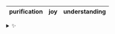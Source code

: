 | purification | joy | understanding |
| :----------: | :-: | :-----------: |

<details>
  <summary>✨</summary>
  These words are chosen at random each day. New words will appear here tomorrow morning.
</details>
